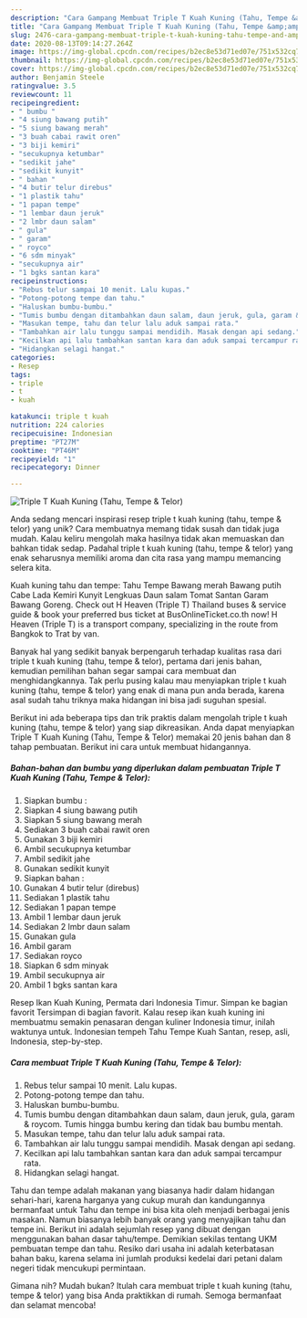 ```yaml
---
description: "Cara Gampang Membuat Triple T Kuah Kuning (Tahu, Tempe &amp;amp; Telor) yang Sempurna"
title: "Cara Gampang Membuat Triple T Kuah Kuning (Tahu, Tempe &amp;amp; Telor) yang Sempurna"
slug: 2476-cara-gampang-membuat-triple-t-kuah-kuning-tahu-tempe-and-amp-telor-yang-sempurna
date: 2020-08-13T09:14:27.264Z
image: https://img-global.cpcdn.com/recipes/b2ec8e53d71ed07e/751x532cq70/triple-t-kuah-kuning-tahu-tempe-telor-foto-resep-utama.jpg
thumbnail: https://img-global.cpcdn.com/recipes/b2ec8e53d71ed07e/751x532cq70/triple-t-kuah-kuning-tahu-tempe-telor-foto-resep-utama.jpg
cover: https://img-global.cpcdn.com/recipes/b2ec8e53d71ed07e/751x532cq70/triple-t-kuah-kuning-tahu-tempe-telor-foto-resep-utama.jpg
author: Benjamin Steele
ratingvalue: 3.5
reviewcount: 11
recipeingredient:
- " bumbu "
- "4 siung bawang putih"
- "5 siung bawang merah"
- "3 buah cabai rawit oren"
- "3 biji kemiri"
- "secukupnya ketumbar"
- "sedikit jahe"
- "sedikit kunyit"
- " bahan "
- "4 butir telur direbus"
- "1 plastik tahu"
- "1 papan tempe"
- "1 lembar daun jeruk"
- "2 lmbr daun salam"
- " gula"
- " garam"
- " royco"
- "6 sdm minyak"
- "secukupnya air"
- "1 bgks santan kara"
recipeinstructions:
- "Rebus telur sampai 10 menit. Lalu kupas."
- "Potong-potong tempe dan tahu."
- "Haluskan bumbu-bumbu."
- "Tumis bumbu dengan ditambahkan daun salam, daun jeruk, gula, garam &amp; roycom. Tumis hingga bumbu kering dan tidak bau bumbu mentah."
- "Masukan tempe, tahu dan telur lalu aduk sampai rata."
- "Tambahkan air lalu tunggu sampai mendidih. Masak dengan api sedang."
- "Kecilkan api lalu tambahkan santan kara dan aduk sampai tercampur rata."
- "Hidangkan selagi hangat."
categories:
- Resep
tags:
- triple
- t
- kuah

katakunci: triple t kuah 
nutrition: 224 calories
recipecuisine: Indonesian
preptime: "PT27M"
cooktime: "PT46M"
recipeyield: "1"
recipecategory: Dinner

---
```



![Triple T Kuah Kuning (Tahu, Tempe &amp; Telor)](https://img-global.cpcdn.com/recipes/b2ec8e53d71ed07e/751x532cq70/triple-t-kuah-kuning-tahu-tempe-telor-foto-resep-utama.jpg)

Anda sedang mencari inspirasi resep triple t kuah kuning (tahu, tempe &amp; telor) yang unik? Cara membuatnya memang tidak susah dan tidak juga mudah. Kalau keliru mengolah maka hasilnya tidak akan memuaskan dan bahkan tidak sedap. Padahal triple t kuah kuning (tahu, tempe &amp; telor) yang enak seharusnya memiliki aroma dan cita rasa yang mampu memancing selera kita.

Kuah kuning tahu dan tempe: Tahu Tempe Bawang merah Bawang putih Cabe Lada Kemiri Kunyit Lengkuas Daun salam Tomat Santan Garam Bawang Goreng. Check out H Heaven (Triple T) Thailand buses &amp; service guide &amp; book your preferred bus ticket at BusOnlineTicket.co.th now! H Heaven (Triple T) is a transport company, specializing in the route from Bangkok to Trat by van.

Banyak hal yang sedikit banyak berpengaruh terhadap kualitas rasa dari triple t kuah kuning (tahu, tempe &amp; telor), pertama dari jenis bahan, kemudian pemilihan bahan segar sampai cara membuat dan menghidangkannya. Tak perlu pusing kalau mau menyiapkan triple t kuah kuning (tahu, tempe &amp; telor) yang enak di mana pun anda berada, karena asal sudah tahu triknya maka hidangan ini bisa jadi suguhan spesial.


Berikut ini ada beberapa tips dan trik praktis dalam mengolah triple t kuah kuning (tahu, tempe &amp; telor) yang siap dikreasikan. Anda dapat menyiapkan Triple T Kuah Kuning (Tahu, Tempe &amp; Telor) memakai 20 jenis bahan dan 8 tahap pembuatan. Berikut ini cara untuk membuat hidangannya.

<!--inarticleads1-->

##### Bahan-bahan dan bumbu yang diperlukan dalam pembuatan Triple T Kuah Kuning (Tahu, Tempe &amp; Telor):

1. Siapkan  bumbu :
1. Siapkan 4 siung bawang putih
1. Siapkan 5 siung bawang merah
1. Sediakan 3 buah cabai rawit oren
1. Gunakan 3 biji kemiri
1. Ambil secukupnya ketumbar
1. Ambil sedikit jahe
1. Gunakan sedikit kunyit
1. Siapkan  bahan :
1. Gunakan 4 butir telur (direbus)
1. Sediakan 1 plastik tahu
1. Sediakan 1 papan tempe
1. Ambil 1 lembar daun jeruk
1. Sediakan 2 lmbr daun salam
1. Gunakan  gula
1. Ambil  garam
1. Sediakan  royco
1. Siapkan 6 sdm minyak
1. Ambil secukupnya air
1. Ambil 1 bgks santan kara


Resep Ikan Kuah Kuning, Permata dari Indonesia Timur. Simpan ke bagian favorit Tersimpan di bagian favorit. Kalau resep ikan kuah kuning ini membuatmu semakin penasaran dengan kuliner Indonesia timur, inilah waktunya untuk. Indonesian tempeh Tahu Tempe Kuah Santan, resep, asli, Indonesia, step-by-step. 

<!--inarticleads2-->

##### Cara membuat Triple T Kuah Kuning (Tahu, Tempe &amp; Telor):

1. Rebus telur sampai 10 menit. Lalu kupas.
1. Potong-potong tempe dan tahu.
1. Haluskan bumbu-bumbu.
1. Tumis bumbu dengan ditambahkan daun salam, daun jeruk, gula, garam &amp; roycom. Tumis hingga bumbu kering dan tidak bau bumbu mentah.
1. Masukan tempe, tahu dan telur lalu aduk sampai rata.
1. Tambahkan air lalu tunggu sampai mendidih. Masak dengan api sedang.
1. Kecilkan api lalu tambahkan santan kara dan aduk sampai tercampur rata.
1. Hidangkan selagi hangat.


Tahu dan tempe adalah makanan yang biasanya hadir dalam hidangan sehari-hari, karena harganya yang cukup murah dan kandungannya bermanfaat untuk Tahu dan tempe ini bisa kita oleh menjadi berbagai jenis masakan. Namun biasanya lebih banyak orang yang menyajikan tahu dan tempe ini. Berikut ini adalah sejumlah resep yang dibuat dengan menggunakan bahan dasar tahu/tempe. Demikian sekilas tentang UKM pembuatan tempe dan tahu. Resiko dari usaha ini adalah keterbatasan bahan baku, karena selama ini jumlah produksi kedelai dari petani dalam negeri tidak mencukupi permintaan. 

Gimana nih? Mudah bukan? Itulah cara membuat triple t kuah kuning (tahu, tempe &amp; telor) yang bisa Anda praktikkan di rumah. Semoga bermanfaat dan selamat mencoba!
